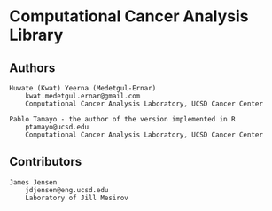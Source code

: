 Computational Cancer Analysis Library
=======================================

Authors
---------------------------------------

    Huwate (Kwat) Yeerna (Medetgul-Ernar)
        kwat.medetgul.ernar@gmail.com
        Computational Cancer Analysis Laboratory, UCSD Cancer Center

    Pablo Tamayo - the author of the version implemented in R
        ptamayo@ucsd.edu
        Computational Cancer Analysis Laboratory, UCSD Cancer Center

Contributors
-

    James Jensen
        jdjensen@eng.ucsd.edu
        Laboratory of Jill Mesirov
